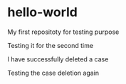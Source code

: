 # hello-world
My first repositoty for testing purpose


Testing it for the second time


I have successfully deleted a case

Testing the case deletion again
